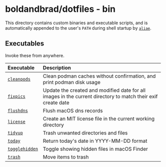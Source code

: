 # boldandbrad/dotfiles - bin

This directory contains custom binaries and executable scripts, and is
automatically appended to the user's `PATH` during shell startup by
[`aliae`](../config/aliae/aliae.yaml).

## Executables

Invoke these from anywhere.

| Executable                            | Description                                                                                                  |
| :------------------------------------ | :----------------------------------------------------------------------------------------------------------- |
| [`cleanpods`](../bin/cleanpods)       | Clean podman caches without confirmation, and print podman disk usage                                        |
| [`fixpics`](../bin/fixpics)           | Update the created and modified date for all images in the current directory to match their exif create date |
| [`flushdns`](../bin/flushdns)         | Flush macOS dns records                                                                                      |
| [`license`](..bin/license)            | Create an MIT license file in the current working directory                                                  |
| [`tidyup`](../bin/tidyup)             | Trash unwanted directories and files                                                                         |
| [`today`](../bin/license)             | Return today's date in YYYY-MM-DD format                                                                     |
| [`togglehidden`](../bin/togglehidden) | Toggle showing hidden files in macOS Finder                                                                  |
| [`trash`](../bin/trash)               | Move items to trash                                                                                          |
